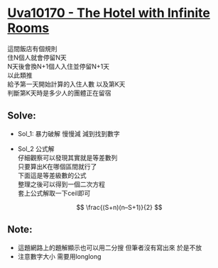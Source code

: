 # [Uva10170 - The Hotel with Infinite Rooms](https://onlinejudge.org/index.php?option=onlinejudge&Itemid=8&page=show_problem&problem=1111)

這間飯店有個規則  
住N個人就會停留N天  
N天後會換N+1個人入住並停留N+1天  
以此類推  
給予第一天開始計算的入住人數 以及第K天  
判斷第K天時是多少人的團體正在留宿  

## Solve:
- Sol_1:
暴力破解 慢慢減 減到找到數字

- Sol_2
公式解  
仔細觀察可以發現其實就是等差數列  
只要算出K在哪個區間就行了  
下面這是等差級數的公式  
整理之後可以得到一個二次方程  
套上公式解取一下ceil即可

$$ \frac{(S+n)(n–S+1)}{2} $$

## Note:
- 這題網路上的題解顯示也可以用二分搜 但筆者沒有寫出來 於是不放
- 注意數字大小 需要用longlong